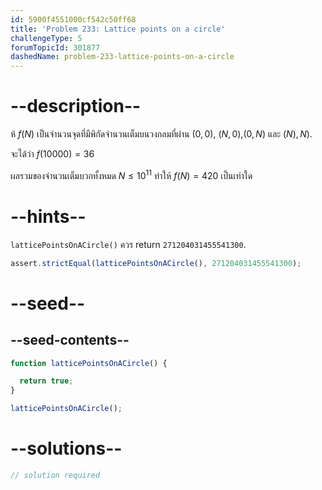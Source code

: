 ```yaml
---
id: 5900f4551000cf542c50ff68
title: 'Problem 233: Lattice points on a circle'
challengeType: 5
forumTopicId: 301877
dashedName: problem-233-lattice-points-on-a-circle
---
```


# --description--

ห้ $f(N)$ เป็นจำนวนจุดที่มีพิกัดจำนวนเต็มบนวงกลมที่ผ่าน $(0,0)$, $(N,0)$,$(0,N)$ และ $(N) ,N)$.

จะได้ว่า $f(10000) = 36$

ผลรวมของจำนวนเต็มบวกทั้งหมด $N ≤ {10}^{11}$ ทำให้ $f(N) = 420$ เป็นเท่าใด

# --hints--

`latticePointsOnACircle()` ควร return `271204031455541300`.

```js
assert.strictEqual(latticePointsOnACircle(), 271204031455541300);
```

# --seed--

## --seed-contents--

```js
function latticePointsOnACircle() {

  return true;
}

latticePointsOnACircle();
```

# --solutions--

```js
// solution required
```
